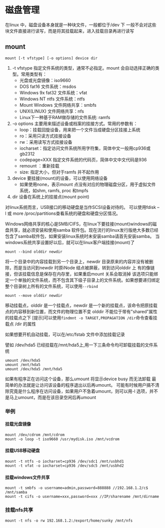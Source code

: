 # 磁盘管理

在linux 中，磁盘设备本身就是一种块文件，一般都位于/dev 下
一般不会对这些块文件直接进行读写，而是将其挂载起来，进入挂载目录再进行读写

## mount
```
mount [-t vfstype] [-o options] device dir
```
1. -t vfstype 指定文件系统的类型，通常不必指定。mount 会自动选择正确的类型。常用类型有：
	+ 光盘或光盘镜像：iso9660
	+ DOS fat16 文件系统：msdos
	+ Windows 9x fat32 文件系统：vfat
	+ Windows NT ntfs 文件系统：ntfs
	+ Mount Windows 文件网络共享：smbfs
	+ UNIX(LINUX) 文件网络共享：nfs
    + Linux下一种基于RAM做存储的文件系统: ramfs
1. -o options 主要用来描述设备或档案的挂接方式。常用的参数有：
	+ loop：挂载回旋设备，用来把一个文件当成硬盘分区挂接上系统
	+ ro：采用只读方式挂接设备
	+ rw：采用读写方式挂接设备
	+ iocharset：指定访问文件系统所用字符集，简体中文一般用cp936或gb2312
	+ codepage=XXX 指定文件系统的代码页，简体中文中文代码是936
	+ remount ：重新挂载
    + size: 指定大小，但对于ramfs 并不起作用
1. device 要挂接(mount)的设备，可以使用网络设备
    + 如果使用none，表示mount 点没有对应的物理磁盘分区，用于虚拟文件系统，如shm, ramfs, proc 和tmpfs
1. dir 设备在系统上的挂接点(mount point)

对linux系统而言，USB接口的移动硬盘是当作SCSI设备对待的。
可以使用fdisk –l 或 more /proc/partitions查看系统的硬盘和硬盘分区情况。

Windows网络共享的核心是SMB/CIFS，在linux下要挂接(mount)windows的磁盘共享，就必须安装和使用samba 软件包。现在流行的linux发行版绝大多数已经包含了samba软件包，如果安装linux系统时未安装samba请首先安装samba。
当windows系统共享设置好以后，就可以在linux客户端挂接(mount)了

```
mount --bind olddir newdir
```
将一个目录中的内容挂载到另一个目录上，newdir 目录原来的内容并没有被删除，而是当访问到newdir 时原iNode 结点被屏蔽，转到访问olddir 上
有的像链接，但该挂载信息是保存在内存里，如果重启mount 关系会取消掉
该选项只能绑定一个单独的文件系统，而不包含其下级子目录上的文件系统。如果想要递归绑定整个目录树上所有的文件系统，可以使用`--rbind`

```
mount --move olddir newdir
```
移动挂载点，olddir 是一个挂载点，newdir 是一个新的挂载点，该命令把原挂载点的内容移到新位置，而文件的物理位置不变
olddir 不能位于带有"shared"属性的挂载点之下
[提示]可以使用`findmnt -o TARGET,PROPAGATION /dir`命令查看挂载点 /dir 的属性


如果想要开机自动挂载，可以在/etc/fstab 文件中添加挂载记录


譬如 /dev/hda5 已经挂载在/mnt/hda5上,用一下三条命令均可卸载挂载的文件系统
```
umount /dev/hda5
umount /mnt/hda5
umount /dev/hda5 /mnt/hda5
```
如果有程序正在访问这个设备，那么umount 将显示device busy 而无法卸载
最简单的办法就是让访问该设备的程序退出以后再umount。
可能有时候用户搞不清除究竟是什么程序在访问设备，如果用户不急着umount，则可以用-l 选项，并不是马上umount，而是在该目录空闲后再umount

### 举例
#### 挂载光盘镜像
```
mount /dev/cdrom /mnt/cdrom
mount -o loop -t iso9660 /usr/mydisk.iso /mnt/vcdrom
```
#### 挂载USB移动硬盘
```
mount -t ntfs -o iocharset=cp936 /dev/sdc1 /mnt/usbhd1
mount -t vfat -o iocharset=cp936 /dev/sdc5 /mnt/usbhd2
```
#### 挂载windows文件共享
```
mount -t smbfs -o username=admin,password=888888 //192.168.1.2/c$ /mnt/samba
mount -t cifs -o username=xxx,password=xxx //IP/sharename /mnt/dirname
```
### 挂载nfs共享
```
mount -t nfs -o rw 192.168.1.2:/export/home/sunky /mnt/nfs
```
